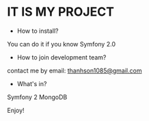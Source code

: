 IT IS MY PROJECT
================

* How to install?

You can do it if you know Symfony 2.0

* How to join development team?

contact me by email: thanhson1085@gmail.com

* What's in?

Symfony 2
MongoDB

Enjoy!
